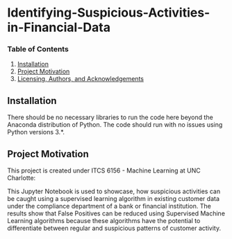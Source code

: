 # Identifying-Suspicious-Activities-in-Financial-Data


 
### Table of Contents

1. [Installation](#installation)
2. [Project Motivation](#motivation)
3. [Licensing, Authors, and Acknowledgements](#licensing) 
<!--3. [File Descriptions](#files)
4. [Results](#results) -->


## Installation <a name="installation"></a>

There should be no necessary libraries to run the code here beyond the Anaconda distribution of Python.  The code should run with no issues using Python versions 3.*.

## Project Motivation<a name="motivation"></a>

This project is created under ITCS 6156 - Machine Learning at UNC Charlotte:

This Jupyter Notebook is used to showcase, how suspicious activities can be caught using a supervised learning algorithm in existing customer data under the compliance department of a bank or financial institution. The results show that False Positives can be reduced using Supervised Machine Learning algorithms because these algorithms have the potential to differentiate between regular and suspicious patterns of customer activity. 


